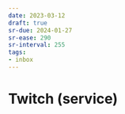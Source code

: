 ```yaml
---
date: 2023-03-12
draft: true
sr-due: 2024-01-27
sr-ease: 290
sr-interval: 255
tags:
- inbox
---
```


# Twitch (service)